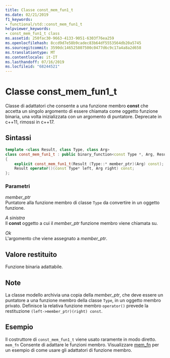 ```yaml
---
title: Classe const_mem_fun1_t
ms.date: 02/21/2019
f1_keywords:
- functional/std::const_mem_fun1_t
helpviewer_keywords:
- const_mem_fun1_t class
ms.assetid: 250fac30-9663-4133-9051-6303f76ea259
ms.openlocfilehash: 8ccd9d7e58b9cadec83b64df5553564db20a5745
ms.sourcegitcommit: 3590dc146525807500c0477d6c9c17a4a8a2d658
ms.translationtype: MT
ms.contentlocale: it-IT
ms.lasthandoff: 07/16/2019
ms.locfileid: "68244521"
---
```

# <a name="constmemfun1t-class"></a>Classe const_mem_fun1_t

Classe di adattatori che consente a una funzione membro **const** che accetta un singolo argomento di essere chiamata come oggetto funzione binaria, una volta inizializzata con un argomento di puntatore. Deprecate in c++11, rimossi in c++17.

## <a name="syntax"></a>Sintassi

```cpp
template <class Result, class Type, class Arg>
class const_mem_fun1_t : public binary_function<const Type *, Arg, Result>
{
    explicit const_mem_fun1_t(Result (Type::* member_ptr)(Arg) const);
    Result operator()(const Type* left, Arg right) const;
};
```

### <a name="parameters"></a>Parametri

*member_ptr*\
Puntatore alla funzione membro di classe `Type` da convertire in un oggetto funzione.

*A sinistra*\
Il **const** oggetto a cui il *member_ptr* funzione membro viene chiamata su.

*Ok*\
L'argomento che viene assegnato a *member_ptr*.

## <a name="return-value"></a>Valore restituito

Funzione binaria adattabile.

## <a name="remarks"></a>Note

La classe modello archivia una copia della *member_ptr*, che deve essere un puntatore a una funzione membro della classe `Type`, in un oggetto membro privato. Definisce la relativa funzione membro `operator()` prevede la restituzione `(left->member_ptr)(right) const`.

## <a name="example"></a>Esempio

Il costruttore di `const_mem_fun1_t` viene usato raramente in modo diretto. `mem_fn` Consente di adattare le funzioni membro. Visualizzare [mem_fn](../standard-library/functional-functions.md#mem_fn) per un esempio di come usare gli adattatori di funzione membro.
